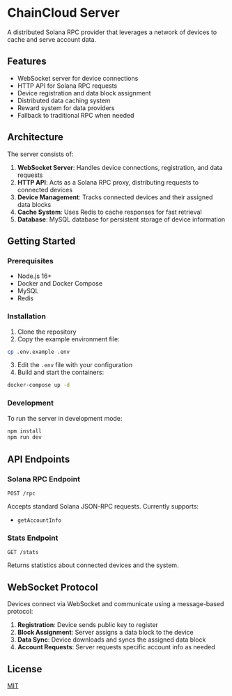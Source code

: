 # ChainCloud Server

A distributed Solana RPC provider that leverages a network of devices to cache and serve account data.

## Features

- WebSocket server for device connections
- HTTP API for Solana RPC requests
- Device registration and data block assignment
- Distributed data caching system
- Reward system for data providers
- Fallback to traditional RPC when needed

## Architecture

The server consists of:

1. **WebSocket Server**: Handles device connections, registration, and data requests
2. **HTTP API**: Acts as a Solana RPC proxy, distributing requests to connected devices
3. **Device Management**: Tracks connected devices and their assigned data blocks
4. **Cache System**: Uses Redis to cache responses for fast retrieval
5. **Database**: MySQL database for persistent storage of device information

## Getting Started

### Prerequisites

- Node.js 16+
- Docker and Docker Compose
- MySQL
- Redis

### Installation

1. Clone the repository
2. Copy the example environment file:

```bash
cp .env.example .env
```

3. Edit the `.env` file with your configuration
4. Build and start the containers:

```bash
docker-compose up -d
```

### Development

To run the server in development mode:

```bash
npm install
npm run dev
```

## API Endpoints

### Solana RPC Endpoint

```
POST /rpc
```

Accepts standard Solana JSON-RPC requests. Currently supports:

- `getAccountInfo`

### Stats Endpoint

```
GET /stats
```

Returns statistics about connected devices and the system.

## WebSocket Protocol

Devices connect via WebSocket and communicate using a message-based protocol:

1. **Registration**: Device sends public key to register
2. **Block Assignment**: Server assigns a data block to the device
3. **Data Sync**: Device downloads and syncs the assigned data block
4. **Account Requests**: Server requests specific account info as needed

## License

[MIT](LICENSE)
